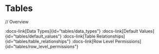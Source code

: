 # Tables


// Overview

:docs-link[Data Types]{id="tables/data_types"}
:docs-link[Default Values]{id="tables/default_values"}
:docs-link[Table Relationships]{id="tables/table_relationships"}
:docs-link[Row Level Permissions]{id="tables/row_level_permissions"}
